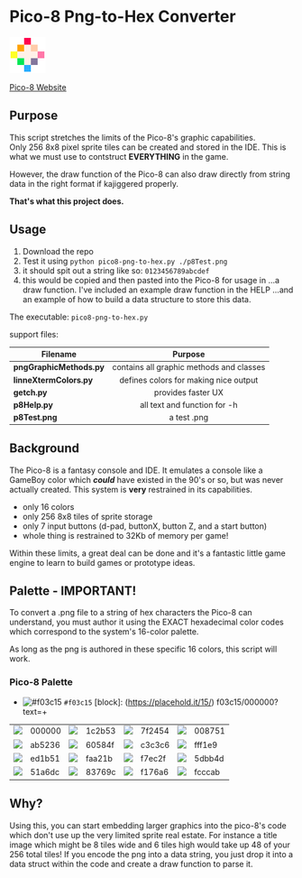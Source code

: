 # Pico-8 Png-to-Hex Converter
<img src="https://github.com/bretlinne/Linne-Dev-Prod/blob/master/resources/pico8.png" alt="drawing" width="64"/> 

[Pico-8 Website](https://www.lexaloffle.com/pico-8.php "Go get Pico-8--only $15!")

<!---alternative way to display image using github markdown:--->

<!---![pico8](https://github.com/bretlinne/Linne-Dev-Prod/blob/master/resources/pico8.png)--->

## Purpose
This script stretches the limits of the Pico-8's graphic capabilities.  
Only 256 8x8 pixel sprite tiles can be created and stored in the IDE.  This is 
what we must use to contstruct **EVERYTHING** in the game.  

However, the draw function of the Pico-8 can also draw directly from string data
in the right format if kajiggered properly.  

**That's what this project does.**

## Usage
1) Download the repo
2) Test it using `python pico8-png-to-hex.py ./p8Test.png`
3) it should spit out a string like so: `0123456789abcdef`
4) this would be copied and then pasted into the Pico-8 for usage in 
...a draw function.  I've included an example draw function in the HELP
...and an example of how to build a data structure to store this data.

The executable: `pico8-png-to-hex.py`

support files:

| Filename              | Purpose                                  |
| --------------------- |:----------------------------------------:|
| **pngGraphicMethods.py**  | contains all graphic methods and classes |
| **linneXtermColors.py**   | defines colors for making nice output    |
| **getch.py**              | provides faster UX                       |
| **p8Help.py**             | all text and function for -h             |
| **p8Test.png**        | a test .png                              |

## Background
The Pico-8 is a fantasy console and IDE.  It emulates a console like a GameBoy 
color which **_could_** have existed in the 90's or so, but was never actually 
created.  This system is **very** restrained in its capabilities.  

* only 16 colors
* only 256 8x8 tiles of sprite storage
* only 7 input buttons (d-pad, buttonX, button Z, and a start button)
* whole thing is restrained to 32Kb of memory per game!

Within these limits, a great deal can be done and it's a fantastic little game engine
to learn to build games or prototype ideas.

## Palette - **IMPORTANT!**
To convert a .png file to a string of hex characters the Pico-8 can understand, 
you must author it using the EXACT hexadecimal color codes which correspond to
the system's 16-color palette.  

As long as the png is authored in these specific 16 colors, this script will work.

### Pico-8 Palette
- ![#f03c15](https://placehold.it/15/f03c15/000000?text=+) `#f03c15`
[block]: (https://placehold.it/15/)
f03c15/000000?text=+

|        |        |        |        |        |        |        |        |
|:------:|:-------|:------:|:-------|:------:|:-------|:------:|:-------|
| ![](https://placehold.it/15/000000)|000000  | ![](https://placehold.it/15/1c2b53)|1c2b53  | ![](https://placehold.it/15/7f2454)|7f2454  | ![](https://placehold.it/15/008751)|008751  |
| ![](https://placehold.it/15/ab5236)|ab5236  | ![](https://placehold.it/15/60584f)|60584f  | ![](https://placehold.it/15/c3c3c6)|c3c3c6  | ![](https://placehold.it/15/fff1e9)|fff1e9  |
| ![](https://placehold.it/15/ed1b51)|ed1b51  | ![](https://placehold.it/15/faa21b)|faa21b  | ![](https://placehold.it/15/f7ec2f)|f7ec2f  | ![](https://placehold.it/15/5dbb4d)|5dbb4d  |
| ![](https://placehold.it/15/51a6dc)|51a6dc  | ![](https://placehold.it/15/83769c)|83769c  | ![](https://placehold.it/15/f176a6)|f176a6  | ![](https://placehold.it/15/fcccab)|fcccab  |

## Why?
Using this, you can start embedding larger graphics into the pico-8's code
which don't use up the very limited sprite real estate.  For instance a title
image which might be 8 tiles wide and 6 tiles high would take up 48 of your 
256 total tiles!  If you encode the png into a data string, you just drop it 
into a data struct within the code and create a draw function to parse it.
